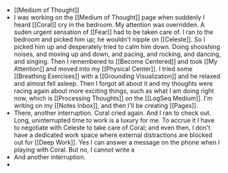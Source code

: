 - [[Medium of Thought]]
- I was working on the [[Medium of Thought]] page when suddenly I heard [[Coral]] cry in the bedroom. My attention was overridden. A suden urgent sensation of [[Fear]] had to be taken care of. I ran to the bedroom and picked him up; he wouldn't nipple on [[Celeste]]. So I picked him up and desperately tried to calm him down. Doing shooshing noises, and moving up and down, and pacing, and rocking, and dancing, and singing. Then I remembered to [[Become Centered]] and took [[My Attention]] and moved into my [[Physical Center]]. I tried some [[Breathing Exercises]] with a [[Grounding Visualization]] and he relaxed and almost fell asleep. Then I forgot all about it and my thoughts were racing again about more exciting things, such as what I am doing right now, which is [[Processing Thoughts]] on the [[LogSeq Medium]]. I'm writing on my [[Notes Inbox]], and then I'll be creating [[Pages]].
- There, another interruption. Coral cried again. And I ran to check out. Long, uninterrupted time to work is a luxury for me. To accrue it I have to negotiate with Celeste to take care of Coral; and even then, I don't have a dedicated work space where external distractions are blocked out for [[Deep Work]]. Yes I can answer a message on the phone when I playing with Coral. But no, I cannot write a
- And another interruption.
-